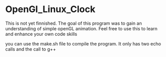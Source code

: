 # OpenGl_Linux_Clock
This is not yet finnished. The goal of this program was to gain an understanding of simple openGL animation. Feel free to use this to learn and enhance your own code skills

you can use the make.sh file to compile the program. It only has two echo calls and the call to g++
